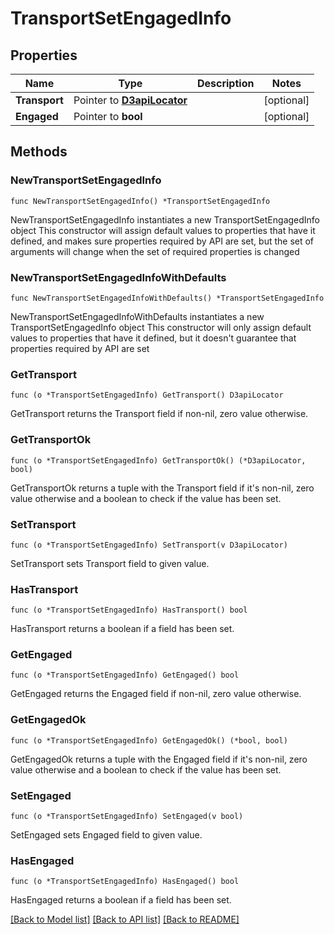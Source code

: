 # TransportSetEngagedInfo

## Properties

Name | Type | Description | Notes
------------ | ------------- | ------------- | -------------
**Transport** | Pointer to [**D3apiLocator**](D3apiLocator.md) |  | [optional] 
**Engaged** | Pointer to **bool** |  | [optional] 

## Methods

### NewTransportSetEngagedInfo

`func NewTransportSetEngagedInfo() *TransportSetEngagedInfo`

NewTransportSetEngagedInfo instantiates a new TransportSetEngagedInfo object
This constructor will assign default values to properties that have it defined,
and makes sure properties required by API are set, but the set of arguments
will change when the set of required properties is changed

### NewTransportSetEngagedInfoWithDefaults

`func NewTransportSetEngagedInfoWithDefaults() *TransportSetEngagedInfo`

NewTransportSetEngagedInfoWithDefaults instantiates a new TransportSetEngagedInfo object
This constructor will only assign default values to properties that have it defined,
but it doesn't guarantee that properties required by API are set

### GetTransport

`func (o *TransportSetEngagedInfo) GetTransport() D3apiLocator`

GetTransport returns the Transport field if non-nil, zero value otherwise.

### GetTransportOk

`func (o *TransportSetEngagedInfo) GetTransportOk() (*D3apiLocator, bool)`

GetTransportOk returns a tuple with the Transport field if it's non-nil, zero value otherwise
and a boolean to check if the value has been set.

### SetTransport

`func (o *TransportSetEngagedInfo) SetTransport(v D3apiLocator)`

SetTransport sets Transport field to given value.

### HasTransport

`func (o *TransportSetEngagedInfo) HasTransport() bool`

HasTransport returns a boolean if a field has been set.

### GetEngaged

`func (o *TransportSetEngagedInfo) GetEngaged() bool`

GetEngaged returns the Engaged field if non-nil, zero value otherwise.

### GetEngagedOk

`func (o *TransportSetEngagedInfo) GetEngagedOk() (*bool, bool)`

GetEngagedOk returns a tuple with the Engaged field if it's non-nil, zero value otherwise
and a boolean to check if the value has been set.

### SetEngaged

`func (o *TransportSetEngagedInfo) SetEngaged(v bool)`

SetEngaged sets Engaged field to given value.

### HasEngaged

`func (o *TransportSetEngagedInfo) HasEngaged() bool`

HasEngaged returns a boolean if a field has been set.


[[Back to Model list]](../README.md#documentation-for-models) [[Back to API list]](../README.md#documentation-for-api-endpoints) [[Back to README]](../README.md)


